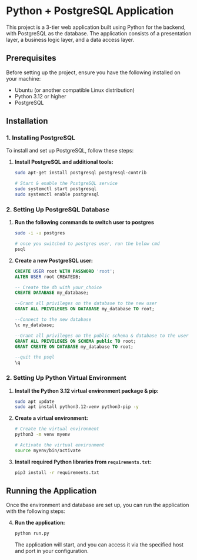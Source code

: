 # Python + PostgreSQL Application

This project is a 3-tier web application built using Python for the backend, with PostgreSQL as the database. The application consists of a presentation layer, a business logic layer, and a data access layer.

## Prerequisites
Before setting up the project, ensure you have the following installed on your machine:

- Ubuntu (or another compatible Linux distribution)
- Python 3.12 or higher
- PostgreSQL

## Installation
### 1. Installing PostgreSQL

To install and set up PostgreSQL, follow these steps:

1. **Install PostgreSQL and additional tools:**

   ```bash
   sudo apt-get install postgresql postgresql-contrib

   # Start & enable the PostgreSQL service
   sudo systemctl start postgresql
   sudo systemctl enable postgresql

   ```

### 2. Setting Up PostgreSQL Database

1. **Run the following commands to switch user to postgres**
   ```bash
   sudo -i -u postgres

   # once you switched to postgres user, run the below cmd
   psql
   ```

2. **Create a new PostgreSQL user:**

   ```sql
   CREATE USER root WITH PASSWORD 'root';
   ALTER USER root CREATEDB;

   -- Create the db with your_choice
   CREATE DATABASE my_database;

   --Grant all privileges on the database to the new user
   GRANT ALL PRIVILEGES ON DATABASE my_database TO root;

   --Connect to the new database
   \c my_database;

   --Grant all privileges on the public schema & database to the user
   GRANT ALL PRIVILEGES ON SCHEMA public TO root;
   GRANT CREATE ON DATABASE my_database TO root;

   --quit the psql
   \q
   ```

### 2. Setting Up Python Virtual Environment

1. **Install the Python 3.12 virtual environment package & pip:**

   ```bash
   sudo apt update
   sudo apt install python3.12-venv python3-pip -y
   ```

2. **Create a virtual environment:**

   ```bash
   # Create the virtual environment
   python3 -m venv myenv
   
   # Activate the virtual environment
   source myenv/bin/activate
   ```

3. **Install required Python libraries from `requirements.txt`:**

   ```bash
   pip3 install -r requirements.txt
   ```


## Running the Application

Once the environment and database are set up, you can run the application with the following steps:

4. **Run the application:**

   ```bash
   python run.py
   ```
   The application will start, and you can access it via the specified host and port in your configuration.